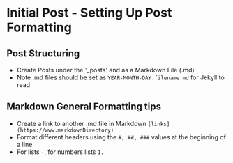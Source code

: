 # Initial Post - Setting Up Post Formatting

## Post Structuring
- Create Posts under the '_posts' and as a Markdown File (.md)
- Note .md files should be set as `YEAR-MONTH-DAY.filename.md` for Jekyll to read

## Markdown General Formatting tips
- Create a link to another .md file in Markdown `[links](https://www.markdownDirectory)`
- Format different headers using the `#, ##, ###` values at the beginning of a line
- For lists `-`, for numbers lists `1.`

